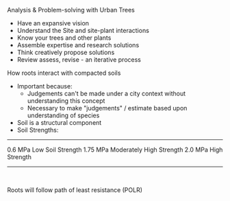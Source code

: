 Analysis & Problem-solving with Urban Trees

-   Have an expansive vision
-   Understand the Site and site-plant interactions
-   Know your trees and other plants
-   Assemble expertise and research solutions
-   Think creatively propose solutions
-   Review assess, revise - an iterative process

How roots interact with compacted soils

-   Important because:
    -   Judgements can't be made under a city context without
        understanding this concept
    -   Necessary to make "judgements" / estimate based upon
        understanding of species
-   Soil is a structural component
-   Soil Strengths:

  ---------- --------------------------
  0.6 MPa    Low Soil Strength
  1.75 MPa   Moderately High Strength
  2.0 MPa    High Strength
  ---------- --------------------------

 

Roots will follow path of least resistance (POLR)

 

 

 

 

 
